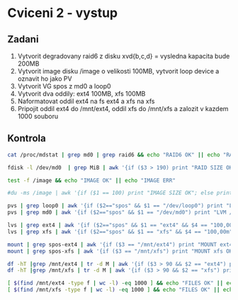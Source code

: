 # Cviceni 2 - vystup

## Zadani

1. Vytvorit degradovany raid6 z disku xvd{b,c,d} = vysledna kapacita bude 200MB
2. Vytvorit image disku /image o velikosti 100MB, vytvorit loop device a oznavit ho jako PV
3. Vytvorit VG spos z md0 a loop0
4. Vytvorit dva oddily: ext4 100MB, xfs 100MB
5. Naformatovat oddil ext4 na fs ext4 a xfs na xfs
6. Pripojit oddil ext4 do /mnt/ext4, oddil xfs do /mnt/xfs a zalozit v kazdem 1000 souboru

## Kontrola

```bash
cat /proc/mdstat | grep md0 | grep raid6 && echo "RAID6 OK" || echo "RAID6 ERR"

fdisk -l /dev/md0  | grep MiB | awk '{if ($3 > 190) print "RAID SIZE OK"; else print "RAID SIZE ERR"}'

test -f /image && echo "IMAGE OK" || echo "IMAGE ERR"

#du -ms /image | awk '{if ($1 == 100) print "IMAGE SIZE OK"; else print "IMAGER SIZE ERR"}'

pvs | grep loop0 | awk '{if ($2=="spos" && $1 == "/dev/loop0") print "LVM /dev/loop0 - OK"; else print "LVM /dev/loop0 - ERR"}'
pvs | grep md0 | awk '{if ($2=="spos" && $1 == "/dev/md0") print "LVM /dev/md0 - OK"; else print "LVM /dev/md0 - ERR"}'

lvs | grep ext4 | awk '{if ($2=="spos" && $1 == "ext4" && $4 == "100,00m") print "LVM ext4 - OK"; else print "LVM ext4 - ERR"}'
lvs | grep xfs | awk '{if ($2=="spos" && $1 == "xfs" && $4 == "100,00m") print "LVM xfs - OK"; else print "LVM xfs - ERR"}'

mount | grep spos-ext4 | awk '{if ($3 == "/mnt/ext4") print "MOUNT ext4 OK"; else print "MOUNT ext4 ERR"}'
mount | grep spos-xfs | awk '{if ($3 == "/mnt/xfs") print "MOUNT xfs OK"; else print "MOUNT xfs ERR"}'

df -hT |grep /mnt/ext4 | tr -d M | awk '{if ($3 > 90 && $2 == "ext4") print "FS AND SIZE ext4 OK"; else print "FS AND SIZE ext4 ERR"}'
df -hT |grep /mnt/xfs | tr -d M | awk '{if ($3 > 90 && $2 == "xfs") print "FS AND SIZE xfs OK"; else print "FS AND SIZE xfs ERR"}'

[ $(find /mnt/ext4 -type f | wc -l) -eq 1000 ] && echo "FILES OK" || echo "FILES ERR"
[ $(find /mnt/xfs -type f | wc -l) -eq 1000 ] && echo "FILES OK" || echo "FILES ERR"
```


